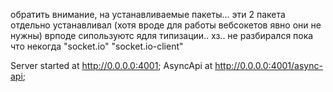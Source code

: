 обратить внимание, на устанавливаемые пакеты...
эти 2 пакета отдельно устанавливал (хотя вроде для работы вебсокетов явно они не нужны)
врподе сипользуютс ядля типизации.. хз.. не разбирался пока что некогда
"socket.io"
"socket.io-client"


Server started at http://0.0.0.0:4001; AsyncApi at http://0.0.0.0:4001/async-api;